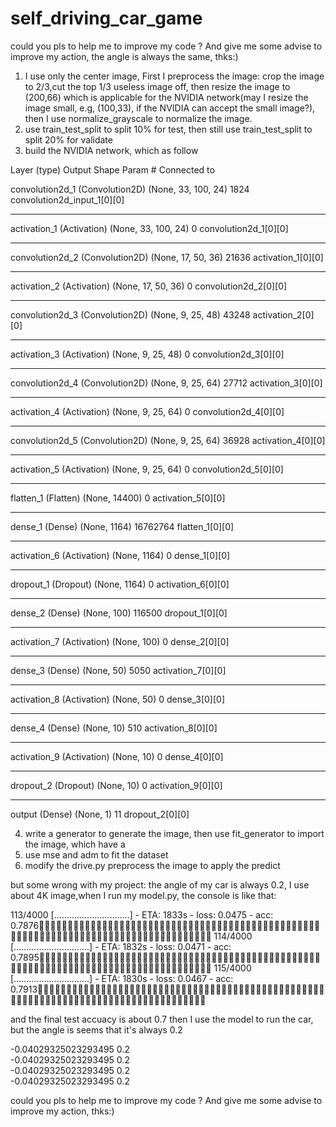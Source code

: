 # self_driving_car_game
could you pls to help me to improve my code ? And give me some advise to improve my action, the angle is always the same, thks:)

1. I use only the center image, First I preprocess the image: crop the image to 2/3,cut the top 1/3 useless image off, then resize the image to (200,66) which is applicable for the NVIDIA network(may I resize the image small, e.g, (100,33), if the NVIDIA can  accept the small image?), then I use normalize_grayscale to normalize the image.
2. use train_test_split to split 10% for test, then still use train_test_split to split 20% for validate
3. build the NVIDIA network, which as follow

Layer (type)                     Output Shape          Param #     Connected to                     

convolution2d_1 (Convolution2D)  (None, 33, 100, 24)   1824        convolution2d_input_1[0][0]      
____________________________________________________________________________________________________
activation_1 (Activation)        (None, 33, 100, 24)   0           convolution2d_1[0][0]            
____________________________________________________________________________________________________
convolution2d_2 (Convolution2D)  (None, 17, 50, 36)    21636       activation_1[0][0]               
____________________________________________________________________________________________________
activation_2 (Activation)        (None, 17, 50, 36)    0           convolution2d_2[0][0]            
____________________________________________________________________________________________________
convolution2d_3 (Convolution2D)  (None, 9, 25, 48)     43248       activation_2[0][0]               
____________________________________________________________________________________________________
activation_3 (Activation)        (None, 9, 25, 48)     0           convolution2d_3[0][0]            
____________________________________________________________________________________________________
convolution2d_4 (Convolution2D)  (None, 9, 25, 64)     27712       activation_3[0][0]               
____________________________________________________________________________________________________
activation_4 (Activation)        (None, 9, 25, 64)     0           convolution2d_4[0][0]            
____________________________________________________________________________________________________
convolution2d_5 (Convolution2D)  (None, 9, 25, 64)     36928       activation_4[0][0]               
____________________________________________________________________________________________________
activation_5 (Activation)        (None, 9, 25, 64)     0           convolution2d_5[0][0]            
____________________________________________________________________________________________________
flatten_1 (Flatten)              (None, 14400)         0           activation_5[0][0]               
____________________________________________________________________________________________________
dense_1 (Dense)                  (None, 1164)          16762764    flatten_1[0][0]                  
____________________________________________________________________________________________________
activation_6 (Activation)        (None, 1164)          0           dense_1[0][0]                    
____________________________________________________________________________________________________
dropout_1 (Dropout)              (None, 1164)          0           activation_6[0][0]               
____________________________________________________________________________________________________
dense_2 (Dense)                  (None, 100)           116500      dropout_1[0][0]                  
____________________________________________________________________________________________________
activation_7 (Activation)        (None, 100)           0           dense_2[0][0]                    
____________________________________________________________________________________________________
dense_3 (Dense)                  (None, 50)            5050        activation_7[0][0]               
____________________________________________________________________________________________________
activation_8 (Activation)        (None, 50)            0           dense_3[0][0]                    
____________________________________________________________________________________________________
dense_4 (Dense)                  (None, 10)            510         activation_8[0][0]               
____________________________________________________________________________________________________
activation_9 (Activation)        (None, 10)            0           dense_4[0][0]                    
____________________________________________________________________________________________________
dropout_2 (Dropout)              (None, 10)            0           activation_9[0][0]               
____________________________________________________________________________________________________
output (Dense)                   (None, 1)             11          dropout_2[0][0]                  

4. write a generator to generate the image, then use fit_generator to import the image, which have a 
5. use mse and adm to fit the dataset
6. modify the drive.py preprocess the image to apply the predict


but some wrong with my project:
the angle of my car is always 0.2, I use about 4K image,when I run my model.py, the console is like that:

113/4000 [..............................] - ETA: 1833s - loss: 0.0475 - acc: 0.7876
 114/4000 [..............................] - ETA: 1832s - loss: 0.0471 - acc: 0.7895
 115/4000 [..............................] - ETA: 1830s - loss: 0.0467 - acc: 0.7913

and the final test accuacy is about 0.7
then I use the model to run the car, but the angle is seems that it's always 0.2

-0.04029325023293495 0.2  
-0.04029325023293495 0.2  
-0.04029325023293495 0.2  
-0.04029325023293495 0.2  

could you pls to help me to improve my code ? And give me some advise to improve my action, thks:)











